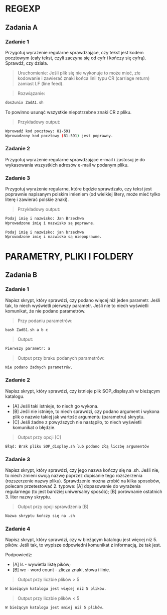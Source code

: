 # REGEXP 

## Zadania A 

### **Zadanie 1**
 
Przygotuj wyrażenie regularne sprawdzające, czy tekst jest kodem pocztowym (cały tekst, czyli zaczyna się od cyfr i kończy się cyfrą).
Sprawdź, czy działa.

>Uruchomienie:
Jeśli plik się nie wykonuje to może mieć, złe kodowanie i zawierać znaki końca linii typu CR (carriage return) zamiast LF (line feed).

>Rozwiązanie:
```bash
dos2unix ZadA1.sh
```
To powinno usunąć wszystkie niepotrzebne znaki CR z pliku.

>Przykładowy output:
```bash
Wprowadź kod pocztowy: 81-591
Wprowadzony kod pocztowy (81-591) jest poprawny.
```

### **Zadanie 2**
 
Przygotuj wyrażenie regularne sprawdzające e-mail i zastosuj je do wykasowania wszystkich adresów e-mail w podanym pliku.


### **Zadanie 3**

Przygotuj wyrażenie regularne, które będzie sprawdzało, czy tekst jest poprawnie napisanym polskim imieniem
(od wielkiej litery, może mieć tylko literę i zawierać polskie znaki).

>Przykładowy output:
```bash
Podaj imię i nazwisko: Jan Brzechwa
Wprowadzone imię i nazwisko są poprawne.
```
```
Podaj imię i nazwisko: jan brzechwa
Wprowadzone imię i nazwisko są niepoprawne.
```

# PARAMETRY, PLIKI I FOLDERY

## Zadania B 

### **Zadanie 1**

Napisz skrypt, który sprawdzi, czy podano więcej niż jeden parametr. 
Jeśli tak, to niech wyświetli pierwszy parametr.
Jeśli nie to niech wyświetli komunikat, że nie podano parametrów.

>Przy podaniu parametrów:
```
bash ZadB1.sh a b c
```

>Output:
```bash
Pierwszy parametr: a
```

>Output przy braku podanych parametrów:
```bash
Nie podano żadnych parametrów.
```

### **Zadanie 2**

Napisz skrypt, który sprawdzi, czy istnieje plik SOP_display.sh w bieżącym katalogu.
- [A] Jeśli taki istnieje, to niech go wykona.
- [B] Jeśli nie istnieje, to niech sprawdzi, czy podano argument i wykona plik o nazwie takiej jak wartość argumentu (parametru) skryptu.
- [C] Jeśli żadne z powyższych nie nastąpiło, to niech wyświetli komunikat o błędzie.

>Output przy opcji [C]
```bash
Błąd: Brak pliku SOP_display.sh lub podano złą liczbę argumentów
```

### **Zadanie 3**

Napisz skrypt, który sprawdzi, czy jego nazwa kończy się na .sh.
Jeśli nie, to niech zmieni swoją nazwę poprzez dopisanie tego rozszerzenia (rozszerzenie nazwy pliku).
Sprawdzenie można zrobić na kilka sposobów, polecam przetestować 2. typowe:
[A] dopasowanie do wyrażenia regularnego (to jest bardziej uniwersalny sposób);
[B] porównanie ostatnich 3. liter nazwy skryptu.

>Output przy opcji sprawdzenia [B]
```bash
Nazwa skryptu kończy się na .sh
```

### **Zadanie 4**

Napisz skrypt, który sprawdzi, czy w bieżącym katalogu jest więcej niż 5. pików.
Jeśli tak, to wypisze odpowiedni komunikat z informacją, że tak jest.

Podpowiedź:
- [A] ls - wywietla listę pików;
- [B] wc - word count - zlicza znaki, słowa i linie.

>Output przy liczbie plików > 5
```bash
W bieżącym katalogu jest więcej niż 5 plików.
```

>Output przy liczbie plików < 5
```bash
W bieżącym katalogu jest mniej niż 5 plików.
```